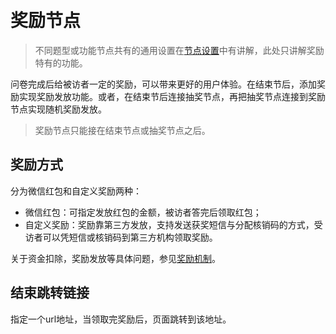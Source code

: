 ```index

```

```tag

```

```summary

```
# 奖励节点

> 不同题型或功能节点共有的通用设置在[节点设置](../node-setting/concept.md)中有讲解，此处只讲解奖励特有的功能。

问卷完成后给被访者一定的奖励，可以带来更好的用户体验。在结束节后，添加奖励实现奖励发放功能。或者，在结束节后连接抽奖节点，再把抽奖节点连接到奖励节点实现随机奖励发放。

> 奖励节点只能接在结束节点或抽奖节点之后。

## 奖励方式
分为微信红包和自定义奖励两种：
+ 微信红包：可指定发放红包的金额，被访者答完后领取红包；
+ 自定义奖励：奖励靠第三方发放，支持发送获奖短信与分配核销码的方式，受访者可以凭短信或核销码到第三方机构领取奖励。

关于资金扣除，奖励发放等具体问题，参见[奖励机制](../advance-topic/reward.md)。

## 结束跳转链接
指定一个url地址，当领取完奖励后，页面跳转到该地址。
